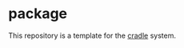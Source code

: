 # package

This repository is a template for the [cradle](https://github.com/cvxgrp/cradle)
system.
